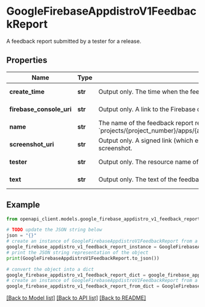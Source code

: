# GoogleFirebaseAppdistroV1FeedbackReport

A feedback report submitted by a tester for a release.

## Properties

Name | Type | Description | Notes
------------ | ------------- | ------------- | -------------
**create_time** | **str** | Output only. The time when the feedback report was created. | [optional] [readonly] 
**firebase_console_uri** | **str** | Output only. A link to the Firebase console displaying the feedback report. | [optional] [readonly] 
**name** | **str** | The name of the feedback report resource. Format: &#x60;projects/{project_number}/apps/{app}/releases/{release}/feedbackReports/{feedback_report}&#x60; | [optional] 
**screenshot_uri** | **str** | Output only. A signed link (which expires in one hour) that lets you directly download the screenshot. | [optional] [readonly] 
**tester** | **str** | Output only. The resource name of the tester who submitted the feedback report. | [optional] [readonly] 
**text** | **str** | Output only. The text of the feedback report. | [optional] [readonly] 

## Example

```python
from openapi_client.models.google_firebase_appdistro_v1_feedback_report import GoogleFirebaseAppdistroV1FeedbackReport

# TODO update the JSON string below
json = "{}"
# create an instance of GoogleFirebaseAppdistroV1FeedbackReport from a JSON string
google_firebase_appdistro_v1_feedback_report_instance = GoogleFirebaseAppdistroV1FeedbackReport.from_json(json)
# print the JSON string representation of the object
print(GoogleFirebaseAppdistroV1FeedbackReport.to_json())

# convert the object into a dict
google_firebase_appdistro_v1_feedback_report_dict = google_firebase_appdistro_v1_feedback_report_instance.to_dict()
# create an instance of GoogleFirebaseAppdistroV1FeedbackReport from a dict
google_firebase_appdistro_v1_feedback_report_from_dict = GoogleFirebaseAppdistroV1FeedbackReport.from_dict(google_firebase_appdistro_v1_feedback_report_dict)
```
[[Back to Model list]](../README.md#documentation-for-models) [[Back to API list]](../README.md#documentation-for-api-endpoints) [[Back to README]](../README.md)


